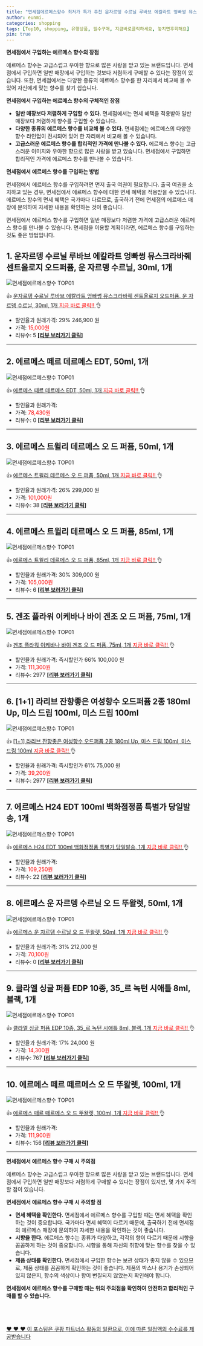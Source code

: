 ```yaml
---
title: "면세점에르메스향수 최저가 특가 추천 운자르뎅 수르닐 루바브 에칼라트 엉빠썽 뮤스크라바줴 센트올로지 오드퍼퓸, 운 자르뎅 수르닐, 30ml, 1개 비교 장점 구매가이드"
author: eunmi.
categories: shopping
tags: [Top10, shopping, 유행상품, 필수구매, 지금바로클릭하세요, 놓치면후회해요]
pin: true
---
```

**면세점에서 구입하는 에르메스 향수의 장점**

에르메스 향수는 고급스럽고 우아한 향으로 많은 사랑을 받고 있는 브랜드입니다. 면세점에서 구입하면 일반 매장에서 구입하는 것보다 저렴하게 구매할 수 있다는 장점이 있습니다. 또한, 면세점에서는 다양한 종류의 에르메스 향수를 한 자리에서 비교해 볼 수 있어 자신에게 맞는 향수를 찾기 쉽습니다.

**면세점에서 구입하는 에르메스 향수의 구체적인 장점**

* **일반 매장보다 저렴하게 구입할 수 있다.** 면세점에서는 면세 혜택을 적용받아 일반 매장보다 저렴하게 향수를 구입할 수 있습니다.
* **다양한 종류의 에르메스 향수를 비교해 볼 수 있다.** 면세점에는 에르메스의 다양한 향수 라인업이 전시되어 있어 한 자리에서 비교해 볼 수 있습니다.
* **고급스러운 에르메스 향수를 합리적인 가격에 만나볼 수 있다.** 에르메스 향수는 고급스러운 이미지와 우아한 향으로 많은 사랑을 받고 있습니다. 면세점에서 구입하면 합리적인 가격에 에르메스 향수를 만나볼 수 있습니다.

**면세점에서 에르메스 향수를 구입하는 방법**

면세점에서 에르메스 향수를 구입하려면 먼저 출국 여권이 필요합니다. 출국 여권을 소지하고 있는 경우, 면세점에서 에르메스 향수에 대한 면세 혜택을 적용받을 수 있습니다. 에르메스 향수의 면세 혜택은 국가마다 다르므로, 출국하기 전에 면세점의 에르메스 매장에 문의하여 자세한 내용을 확인하는 것이 좋습니다.

면세점에서 에르메스 향수를 구입하면 일반 매장보다 저렴한 가격에 고급스러운 에르메스 향수를 만나볼 수 있습니다. 면세점을 이용할 계획이라면, 에르메스 향수를 구입하는 것도 좋은 방법입니다.

   

## 1. 운자르뎅 수르닐 루바브 에칼라트 엉빠썽 뮤스크라바줴 센트올로지 오드퍼퓸, 운 자르뎅 수르닐, 30ml, 1개

![면세점에르메스향수 TOP01](https://thumbnail6.coupangcdn.com/thumbnails/remote/230x230ex/image/vendor_inventory/0b90/5106f815d312bc09f8e1837aade03b9569743eae8606d2a5783bf1601814.jpg)


👍 [운자르뎅 수르닐 루바브 에칼라트 엉빠썽 뮤스크라바줴 센트올로지 오드퍼퓸, 운 자르뎅 수르닐, 30ml, 1개 <font color=red> 지금 바로 클릭!! </font> ](https://link.coupang.com/re/AFFSDP?lptag=AF3617701&subid=GithubCoopas&pageKey=2030218929&traceid=V0-153&itemId=3452467040&vendorItemId=71438862298) 👌 


- 할인율과 원래가격: 29%  246,900   원
- 가격: <span style='color:red'>15,000원</span>
- 리뷰수: 5  [**[리뷰 보러가기 클릭]**](https://link.coupang.com/re/AFFSDP?lptag=AF3617701&subid=GithubCoopas&pageKey=2030218929&traceid=V0-153&itemId=3452467040&vendorItemId=71438862298)

---


   

## 2. 에르메스 떼르 데르메스 EDT, 50ml, 1개

![면세점에르메스향수 TOP01](https://thumbnail8.coupangcdn.com/thumbnails/remote/230x230ex/image/retail/images/2020/03/27/19/3/6c1a570f-2538-40b5-98f1-442361f7383f.jpg)


👍 [에르메스 떼르 데르메스 EDT, 50ml, 1개 <font color=red> 지금 바로 클릭!! </font> ](https://link.coupang.com/re/AFFSDP?lptag=AF3617701&subid=GithubCoopas&pageKey=7423695618&traceid=V0-153&itemId=2460622367&vendorItemId=70454128912) 👌 


- 할인율과 원래가격: 
- 가격: <span style='color:red'>78,430원</span>
- 리뷰수: 0  [**[리뷰 보러가기 클릭]**](https://link.coupang.com/re/AFFSDP?lptag=AF3617701&subid=GithubCoopas&pageKey=7423695618&traceid=V0-153&itemId=2460622367&vendorItemId=70454128912)

---


   

## 3. 에르메스 트윌리 데르메스 오 드 퍼퓸, 50ml, 1개

![면세점에르메스향수 TOP01](https://thumbnail10.coupangcdn.com/thumbnails/remote/230x230ex/image/retail/images/2019/11/06/16/1/4c7a1170-1a08-4040-a5cc-8729d8bd1d8f.jpg)


👍 [에르메스 트윌리 데르메스 오 드 퍼퓸, 50ml, 1개 <font color=red> 지금 바로 클릭!! </font> ](https://link.coupang.com/re/AFFSDP?lptag=AF3617701&subid=GithubCoopas&pageKey=332744816&traceid=V0-153&itemId=1062932244&vendorItemId=5543263170) 👌 


- 할인율과 원래가격: 26%  299,000   원
- 가격: <span style='color:red'>101,000원</span>
- 리뷰수: 38  [**[리뷰 보러가기 클릭]**](https://link.coupang.com/re/AFFSDP?lptag=AF3617701&subid=GithubCoopas&pageKey=332744816&traceid=V0-153&itemId=1062932244&vendorItemId=5543263170)

---


   

## 4. 에르메스 트윌리 데르메스 오 드 퍼퓸, 85ml, 1개

![면세점에르메스향수 TOP01](https://thumbnail7.coupangcdn.com/thumbnails/remote/230x230ex/image/vendor_inventory/c941/982d4e9f7ce4b5a47fa8df6063ab183b3e1455b4ba84816aab14c4914032.jpg)


👍 [에르메스 트윌리 데르메스 오 드 퍼퓸, 85ml, 1개 <font color=red> 지금 바로 클릭!! </font> ](https://link.coupang.com/re/AFFSDP?lptag=AF3617701&subid=GithubCoopas&pageKey=7063388893&traceid=V0-153&itemId=17520079005&vendorItemId=84687226237) 👌 


- 할인율과 원래가격: 30%  309,000   원
- 가격: <span style='color:red'>105,000원</span>
- 리뷰수: 6  [**[리뷰 보러가기 클릭]**](https://link.coupang.com/re/AFFSDP?lptag=AF3617701&subid=GithubCoopas&pageKey=7063388893&traceid=V0-153&itemId=17520079005&vendorItemId=84687226237)

---


   

## 5. 겐조 플라워 이케바나 바이 겐조 오 드 퍼퓸, 75ml, 1개

![면세점에르메스향수 TOP01](https://thumbnail9.coupangcdn.com/thumbnails/remote/230x230ex/image/retail/images/2023/09/06/14/3/9a0d542f-4447-42c8-bd25-fb4a142b64f9.jpg)


👍 [겐조 플라워 이케바나 바이 겐조 오 드 퍼퓸, 75ml, 1개 <font color=red> 지금 바로 클릭!! </font> ](https://link.coupang.com/re/AFFSDP?lptag=AF3617701&subid=GithubCoopas&pageKey=7578874937&traceid=V0-153&itemId=20002431185&vendorItemId=87099509732) 👌 


- 할인율과 원래가격: 즉시할인가 66%  100,000   원
- 가격: <span style='color:red'>111,300원</span>
- 리뷰수: 2977  [**[리뷰 보러가기 클릭]**](https://link.coupang.com/re/AFFSDP?lptag=AF3617701&subid=GithubCoopas&pageKey=7578874937&traceid=V0-153&itemId=20002431185&vendorItemId=87099509732)

---


   

## 6. [1+1] 라리브 잔향좋은 여성향수 오드퍼퓸 2종 180ml Up, 미스 드림 100ml, 미스 드림 100ml

![면세점에르메스향수 TOP01](https://thumbnail8.coupangcdn.com/thumbnails/remote/230x230ex/image/vendor_inventory/eed8/19de865ae590ce5be3617de6c107f6d9058153cd1182d7f269d329a4a4fc.jpg)


👍 [[1+1] 라리브 잔향좋은 여성향수 오드퍼퓸 2종 180ml Up, 미스 드림 100ml, 미스 드림 100ml <font color=red> 지금 바로 클릭!! </font> ](https://link.coupang.com/re/AFFSDP?lptag=AF3617701&subid=GithubCoopas&pageKey=4946518939&traceid=V0-153&itemId=6526469902&vendorItemId=73617902878) 👌 


- 할인율과 원래가격: 즉시할인가 61%  75,000   원
- 가격: <span style='color:red'>39,200원</span>
- 리뷰수: 2977  [**[리뷰 보러가기 클릭]**](https://link.coupang.com/re/AFFSDP?lptag=AF3617701&subid=GithubCoopas&pageKey=4946518939&traceid=V0-153&itemId=6526469902&vendorItemId=73617902878)

---


   

## 7. 에르메스 H24 EDT 100ml 백화점정품 특별가 당일발송, 1개

![면세점에르메스향수 TOP01](https://thumbnail7.coupangcdn.com/thumbnails/remote/230x230ex/image/vendor_inventory/595f/e6a54e8033be7212c13de4d3be01fcb185f6b4db174eaec4889513096ae8.jpg)


👍 [에르메스 H24 EDT 100ml 백화점정품 특별가 당일발송, 1개 <font color=red> 지금 바로 클릭!! </font> ](https://link.coupang.com/re/AFFSDP?lptag=AF3617701&subid=GithubCoopas&pageKey=6504678244&traceid=V0-153&itemId=13261853733&vendorItemId=87659506423) 👌 


- 할인율과 원래가격: 
- 가격: <span style='color:red'>109,250원</span>
- 리뷰수: 22  [**[리뷰 보러가기 클릭]**](https://link.coupang.com/re/AFFSDP?lptag=AF3617701&subid=GithubCoopas&pageKey=6504678244&traceid=V0-153&itemId=13261853733&vendorItemId=87659506423)

---


   

## 8. 에르메스 운 자르뎅 수르닐 오 드 뚜왈렛, 50ml, 1개

![면세점에르메스향수 TOP01](https://thumbnail6.coupangcdn.com/thumbnails/remote/230x230ex/image/vendor_inventory/c544/952d3eaea5a07bea720198f64cd25c76c8b45124d15a5ebe0cf04b462636.JPG)


👍 [에르메스 운 자르뎅 수르닐 오 드 뚜왈렛, 50ml, 1개 <font color=red> 지금 바로 클릭!! </font> ](https://link.coupang.com/re/AFFSDP?lptag=AF3617701&subid=GithubCoopas&pageKey=6756004049&traceid=V0-153&itemId=15818113232&vendorItemId=83030062734) 👌 


- 할인율과 원래가격: 31%  212,000   원
- 가격: <span style='color:red'>70,100원</span>
- 리뷰수: 0  [**[리뷰 보러가기 클릭]**](https://link.coupang.com/re/AFFSDP?lptag=AF3617701&subid=GithubCoopas&pageKey=6756004049&traceid=V0-153&itemId=15818113232&vendorItemId=83030062734)

---


   

## 9. 클라엘 싱글 퍼퓸 EDP 10종, 35_르 녹턴 시애틀 8ml, 블랙, 1개

![면세점에르메스향수 TOP01](https://thumbnail9.coupangcdn.com/thumbnails/remote/230x230ex/image/vendor_inventory/210e/e14bac5b93f8e04ab74b842e87cc448dfc7c4fba3e9101b3368ba85ff430.jpg)


👍 [클라엘 싱글 퍼퓸 EDP 10종, 35_르 녹턴 시애틀 8ml, 블랙, 1개 <font color=red> 지금 바로 클릭!! </font> ](https://link.coupang.com/re/AFFSDP?lptag=AF3617701&subid=GithubCoopas&pageKey=6356957594&traceid=V0-153&itemId=13402078726&vendorItemId=80656813441) 👌 


- 할인율과 원래가격: 17%  24,000   원
- 가격: <span style='color:red'>14,300원</span>
- 리뷰수: 767  [**[리뷰 보러가기 클릭]**](https://link.coupang.com/re/AFFSDP?lptag=AF3617701&subid=GithubCoopas&pageKey=6356957594&traceid=V0-153&itemId=13402078726&vendorItemId=80656813441)

---


   

## 10. 에르메스 떼르 떼르메스 오 드 뚜왈렛, 100ml, 1개

![면세점에르메스향수 TOP01](https://thumbnail9.coupangcdn.com/thumbnails/remote/230x230ex/image/vendor_inventory/007a/2070adf2e15218a94aa342a2fea1e2f4b07eea7071a0298708e1c5097fa1.jpg)


👍 [에르메스 떼르 떼르메스 오 드 뚜왈렛, 100ml, 1개 <font color=red> 지금 바로 클릭!! </font> ](https://link.coupang.com/re/AFFSDP?lptag=AF3617701&subid=GithubCoopas&pageKey=6962059835&traceid=V0-153&itemId=16904258460&vendorItemId=84082385562) 👌 


- 할인율과 원래가격: 
- 가격: <span style='color:red'>111,900원</span>
- 리뷰수: 156  [**[리뷰 보러가기 클릭]**](https://link.coupang.com/re/AFFSDP?lptag=AF3617701&subid=GithubCoopas&pageKey=6962059835&traceid=V0-153&itemId=16904258460&vendorItemId=84082385562)

---
**면세점에서 에르메스 향수 구매 시 주의점**

에르메스 향수는 고급스럽고 우아한 향으로 많은 사랑을 받고 있는 브랜드입니다. 면세점에서 구입하면 일반 매장보다 저렴하게 구매할 수 있다는 장점이 있지만, 몇 가지 주의할 점이 있습니다.

**면세점에서 에르메스 향수 구매 시 주의할 점**

* **면세 혜택을 확인한다.** 면세점에서 에르메스 향수를 구입할 때는 면세 혜택을 확인하는 것이 중요합니다. 국가마다 면세 혜택이 다르기 때문에, 출국하기 전에 면세점의 에르메스 매장에 문의하여 자세한 내용을 확인하는 것이 좋습니다.
* **시향을 한다.** 에르메스 향수는 종류가 다양하고, 각각의 향이 다르기 때문에 시향을 꼼꼼하게 하는 것이 중요합니다. 시향을 통해 자신의 취향에 맞는 향수를 찾을 수 있습니다.
* **제품 상태를 확인한다.** 면세점에서 구입한 향수는 보관 상태가 좋지 않을 수 있으므로, 제품 상태를 꼼꼼하게 확인하는 것이 좋습니다. 제품의 박스나 용기가 손상되어 있지 않은지, 향수의 색상이나 향이 변질되지 않았는지 확인해야 합니다.

**면세점에서 에르메스 향수를 구매할 때는 위의 주의점을 확인하여 안전하고 합리적인 구매를 할 수 있습니다.**<br><br><br><br><br> [ ❤ ❤ ❤ 이 포스팅은 쿠팡 파트너스 활동의 일환으로, 이에 따른 일정액의 수수료를 제공받습니다](https://link.coupang.com/a/bcEFyh)